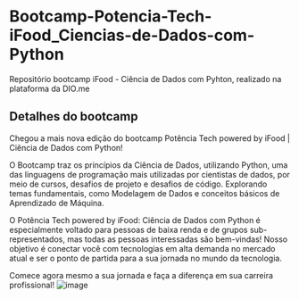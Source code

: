 # Bootcamp-Potencia-Tech-iFood_Ciencias-de-Dados-com-Python 

Repositório bootcamp iFood - Ciência de Dados com Pyhton, realizado na plataforma da DIO.me

## Detalhes do bootcamp
Chegou a mais nova edição do bootcamp Potência Tech powered by iFood | Ciência de Dados com Python!

O Bootcamp traz os princípios da Ciência de Dados, utilizando Python, uma das linguagens de programação mais utilizadas por cientistas de dados, por meio de cursos, desafios de projeto e desafios de código. Explorando temas fundamentais, como Modelagem de Dados e conceitos básicos de Aprendizado de Máquina.

O Potência Tech powered by iFood: Ciência de Dados com Python é especialmente voltado para pessoas de baixa renda e de grupos sub-representados, mas todas as pessoas interessadas são bem-vindas! Nosso objetivo é conectar você com tecnologias em alta demanda no mercado atual e ser o ponto de partida para a sua jornada no mundo da tecnologia.

Comece agora mesmo a sua jornada e faça a diferença em sua carreira profissional!
![image](https://github.com/ademarionobre/Bootcamp-Potencia-Tech-iFood_Ciencias-de-Dados-com-Python/assets/92057489/d086fd4b-9cec-4c75-9610-ab5aaf1d277f)
